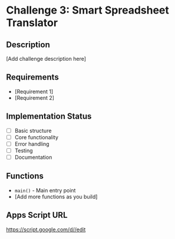 # Challenge 3: Smart Spreadsheet Translator

## Description
[Add challenge description here]

## Requirements
- [Requirement 1]
- [Requirement 2]

## Implementation Status
- [ ] Basic structure
- [ ] Core functionality
- [ ] Error handling
- [ ] Testing
- [ ] Documentation

## Functions
- `main()` - Main entry point
- [Add more functions as you build]

## Apps Script URL
https://script.google.com/d//edit
